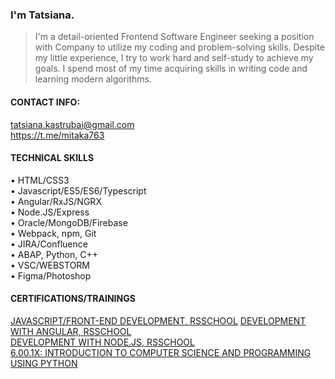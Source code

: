 ### I'm Tatsiana.

> I'm a detail-oriented Frontend Software Engineer seeking a position with Company to utilize my coding and problem-solving skills. 
> Despite my little experience, I try to work hard and self-study to achieve my goals. I spend most of my time acquiring skills in writing code and learning modern algorithms.  

#### CONTACT INFO:

tatsiana.kastrubai@gmail.com  
https://t.me/mitaka763

#### TECHNICAL SKILLS

•	HTML/CSS3  
•	Javascript/ES5/ES6/Typescript   
•	Angular/RxJS/NGRX  
•	Node.JS/Express  
•	Oracle/MongoDB/Firebase  
•	Webpack, npm, Git   
•	JIRA/Confluence  
•	ABAP, Python, C++  
•	VSC/WEBSTORM  
•	Figma/Photoshop

#### CERTIFICATIONS/TRAININGS

[JAVASCRIPT/FRONT-END DEVELOPMENT, RSSCHOOL](https://app.rs.school/certificate/4d9sh6dt)
[DEVELOPMENT WITH ANGULAR, RSSCHOOL](https://app.rs.school/certificate/1wala3f5)  
[DEVELOPMENT WITH NODE.JS, RSSCHOOL](https://app.rs.school/certificate/l3uzqm3v)  
[6.00.1X: INTRODUCTION TO COMPUTER SCIENCE AND PROGRAMMING USING PYTHON](https://s3.amazonaws.com/verify.edx.org/downloads/b247a7ab5bc340dd96523c7b2848119e/Certificate.pdf)
